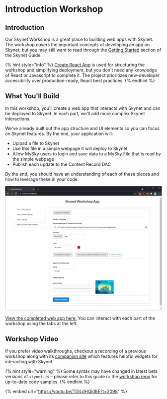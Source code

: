 # Introduction Workshop

## Introduction

Our Skynet Workshop is a great place to building web apps with Skynet. The workshop covers the important concepts of developing an app on Skynet, but you may still want to read through the [Getting Started](https://support.siasky.net/getting-started/using-skynet) section of the Skynet Guide.

{% hint style="info" %}
 [Create React App](https://github.com/facebook/create-react-app) is used for structuring the workshop and simplifying deployment, but you don't need any knowledge of React or Javascript to complete it. The project prioritizes new-developer accessibility over production-ready, React best practices.
{% endhint %}

## What You'll Build

In this workshop, you'll create a web app that interacts with Skynet and can be deployed to Skynet. In each part, we'll add more complex Skynet interactions.

We've already built out the app structure and UI elements so you can focus on Skynet features. By the end, your application will:

* Upload a file to Skynet
* Use this file in a simple webpage it will deploy to Skynet
* Allow MySky users to login and save data to a MySky File that is read by the simple webpage
* Publish each update to the Content Record DAC

By the end, you should have an understanding of each of these pieces and how to leverage these in your code.

![Skynet Workshop App Preview](../../.gitbook/assets/workshop.png)

[View the completed web app here.](https://snew.hns.siasky.net/) You can interact with each part of the workshop using the tabs at the left.

## Workshop Video

If you prefer video walkthroughs, checkout a recording of a previous workshop along with its [companion site](https://my-sky.hns.siasky.net/) which features helpful widgets for interacting with Skynet.

{% hint style="warning" %}
Some syntax may have changed in latest beta versions of `skynet-js` – please refer to this guide or the [workshop repo](https://github.com/SkynetLabs/skynet-workshop) for up-to-date code samples.
{% endhint %}

{% embed url="https://youtu.be/TDiLdHQidBE?t=2098" %}

